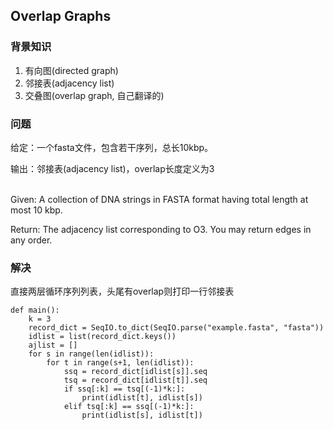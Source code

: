 ## Overlap Graphs

### 背景知识

1. 有向图(directed graph)
2. 邻接表(adjacency list)
3. 交叠图(overlap graph, 自己翻译的)

### 问题

给定：一个fasta文件，包含若干序列，总长10kbp。

输出：邻接表(adjacency list)，overlap长度定义为3

<br>
Given: A collection of DNA strings in FASTA format having total length at most 10 kbp.

Return: The adjacency list corresponding to O3. You may return edges in any order.

###  解决

直接两层循环序列列表，头尾有overlap则打印一行邻接表

    def main():
        k = 3
        record_dict = SeqIO.to_dict(SeqIO.parse("example.fasta", "fasta"))
        idlist = list(record_dict.keys())
        ajlist = []
        for s in range(len(idlist)):
            for t in range(s+1, len(idlist)):
                ssq = record_dict[idlist[s]].seq
                tsq = record_dict[idlist[t]].seq
                if ssq[:k] == tsq[(-1)*k:]:
                    print(idlist[t], idlist[s])
                elif tsq[:k] == ssq[(-1)*k:]:
                    print(idlist[s], idlist[t])